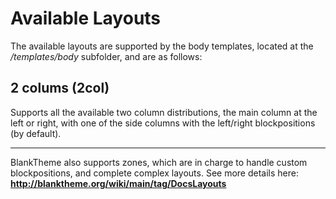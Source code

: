 
# Available Layouts

The available layouts are supported by the body templates, located at the _/templates/body_ subfolder, and are as follows:

## 2 colums (2col)

Supports all the available two column distributions, the main column at the left or right, with one of the side columns with the left/right blockpositions (by default).

---

BlankTheme also supports zones, which are in charge to handle custom blockpositions, and complete complex layouts. See more details here:  
**http://blanktheme.org/wiki/main/tag/DocsLayouts**
